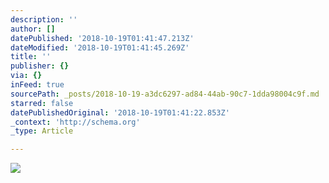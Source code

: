 ```yaml
---
description: ''
author: []
datePublished: '2018-10-19T01:41:47.213Z'
dateModified: '2018-10-19T01:41:45.269Z'
title: ''
publisher: {}
via: {}
inFeed: true
sourcePath: _posts/2018-10-19-a3dc6297-ad84-44ab-90c7-1dda98004c9f.md
starred: false
datePublishedOriginal: '2018-10-19T01:41:22.853Z'
_context: 'http://schema.org'
_type: Article

---
```

![](https://the-grid-user-content.s3-us-west-2.amazonaws.com/54d20f16-596d-40c5-86fa-a7c2c267d0ac.jpg)